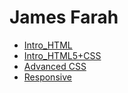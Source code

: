 # James Farah
<ul>
<li><a href="Intro__HTML/INTRO_HTML/index.html" target="_blank">Intro_HTML</a></li>
  
<li><a href="Intro__HTML/HTML5_CSS/index.html" target="_blank">Intro_HTML5+CSS</a></li>

<li><a href="Advance CSS/index.html" target="_blank">Advanced CSS</a></li>

<li><a href="Responsive/about.html" target="_blank">Responsive</a></li>

</ul>
